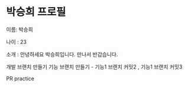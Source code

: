 # 박승희 프로필

이름: 박승희

나이 : 23

소개 : 안녕하세요 박승희입니다. 만나서 반갑습니다.

개발 브랜치 만들기
기능 브랜치 만들기 - 기능1 브랜치 커밋2 , 기능1 브랜치 커밋3


PR practice